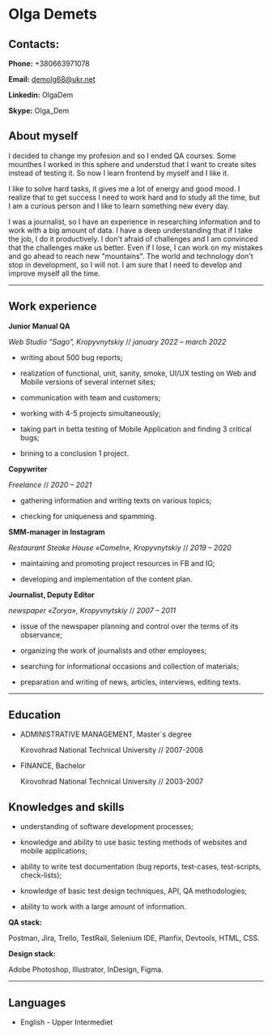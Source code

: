 # Olga Demets


## Contacts:

   __Phone:__ +380663971078

   __Email:__ demolg68@ukr.net

   __Linkedin:__ OlgaDem

   __Skype:__ Olga_Dem


## About myself

I decided to change my profesion and so I ended QA courses. Some mounthes I worked in this sphere and understud that I want to create sites instead of testing it. So now I learn frontend by myself and I like it. 

I like to solve hard tasks, it gives me a lot of energy and good mood. I realize that to get success I need to work hard and to study all the time, but I am a curious person and I like to learn something new every day. 

I was a journalist, so I have an experience in researching information and to work with a big amount of data. I have a deep understanding that if I take the job, I do it productively. I don't afraid of challenges and I am convinced that the challenges make us better. Even if I lose, I can work on my mistakes and go ahead to reach new "mountains". The world and technology don't stop in development, so I will not. I am sure that I need to develop and improve myself all the time. 

______________________________________________________________________

## Work experience

__Junior Manual QA__

_Web Studio “Sago”, Kropyvnytskiy_  //  _january 2022  –  march 2022_ 

   * writing about 500 bug reports;

   * realization of functional, unit, sanity, smoke, UI/UX testing on Web and Mobile versions of several internet sites;

   * communication with team and customers;

   * working with 4-5 projects simultaneously;

   * taking part in betta testing of Mobile Application and finding 3 critical bugs;

   * brining to a conclusion 1 project.

__Copywriter__

_Freelance_  //  _2020  – 2021_ 

   * gathering information and writing texts on various topics;

   * checking for uniqueness and spamming.

__SMM-manager in Instagram__

_Restaurant Steake House «ComeIn», Kropyvnytskiy_  //  _2019 – 2020_

   * maintaining and promoting project resources in FB and IG;

   * developing and implementation of the content plan.

__Journalist, Deputy Editor__

_newspaper «Zorya», Kropyvnytskiy_  //  _2007 – 2011_

   * issue of the newspaper planning and control over the terms of its observance;

   * organizing the work of journalists and other employees;

   * searching for informational occasions and collection of materials;

   * preparation and writing of news, articles, interviews, editing texts.

______________________________________________________________________

## Education

   * ADMINISTRATIVE MANAGEMENT, Master`s degree

     Kirovohrad National Technical University  //  2007-2008

   * FINANCE, Bachelor

     Kirovohrad National Technical University  //  2003-2007


## Knowledges and skills

   * understanding of software development processes;

   * knowledge and ability to use basic testing methods of websites and mobile applications;

   * ability to write test documentation (bug reports, test-cases, test-scripts, check-lists);

   * knowledge of basic test design techniques, API, QA methodologies;

   * ability to work with a large amount of information.

   __QA stack:__ 

   Postman, Jira, Trello, TestRail, Selenium IDE, Planfix, Devtools, HTML, CSS.

   __Design stack:__ 

   Adobe Photoshop, Illustrator, InDesign, Figma.

________________________________________________________________________

## Languages

   * English - Upper Intermediet





